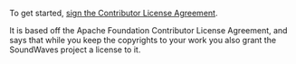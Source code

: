 To get started, [sign the Contributor License Agreement](https://www.clahub.com/agreements/bottiger/SoundWaves). 

It is based off the Apache Foundation Contributor License Agreement, and says that while you keep the copyrights to your work you also grant the SoundWaves project a license to it.